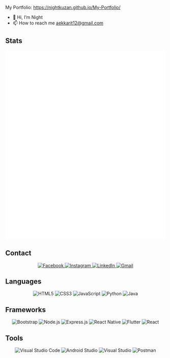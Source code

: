 My Portfolio: https://nightkuzan.github.io/My-Portfolio/
- 👋 Hi, I’m Night
- 📫 How to reach me aekkarit12@gmail.com

<!---
nightkuzan/nightkuzan is a ✨ special ✨ repository because its `README.md` (this file) appears on your GitHub profile.
You can click the Preview link to take a look at your changes.
--->
## Stats
<!-- ![](https://raw.githubusercontent.com/nightkuzan/github-stats/master/generated/overview.svg#gh-light-mode-only) -->
<!-- ![](https://raw.githubusercontent.com/nightkuzan/github-stats/master/generated/languages.svg#gh-light-mode-only) -->

<!-- add html -->
<div align="center">
  <img src="https://raw.githubusercontent.com/nightkuzan/github-stats/master/generated/overview.svg#gh-dark-mode-only" alt="nightkuzan's github stats" />
  <img src="https://raw.githubusercontent.com/nightkuzan/github-stats/master/generated/languages.svg#gh-dark-mode-only" alt="nightkuzan's github stats" />
</div>


## Contact
<div align="center">
  <a href="https://www.facebook.com/nixthmeow/">
    <img src="https://img.shields.io/badge/Facebook-1877F2?style=for-the-badge&logo=facebook&logoColor=white" alt="Facebook" />
  </a>
  <a href="https://www.instagram.com/nniixxhhtt/">
    <img src="https://img.shields.io/badge/Instagram-E4405F?style=for-the-badge&logo=instagram&logoColor=white" alt="Instagram" />
  </a>
  <a href="https://www.linkedin.com/in/%E0%B9%80%E0%B8%AD%E0%B8%81%E0%B8%A4%E0%B8%97%E0%B8%98%E0%B8%B4%E0%B9%8C-%E0%B8%AA%E0%B8%B8%E0%B8%A4%E0%B8%97%E0%B8%98%E0%B8%B4%E0%B9%8C-07103b257/">
    <img src="https://img.shields.io/badge/LinkedIn-0077B5?style=for-the-badge&logo=linkedin&logoColor=white" alt="LinkedIn" />
  </a>
    <a href="mailto:aekkarit12@gmail.com">
    <img src="https://img.shields.io/badge/Gmail-D14836?style=for-the-badge&logo=gmail&logoColor=white" alt="Gmail" />
    </a>
</div>

## Languages
<div align="center">
  <img src="https://img.shields.io/badge/HTML5-E34F26?style=for-the-badge&logo=html5&logoColor=white" alt="HTML5" />
  <img src="https://img.shields.io/badge/CSS3-1572B6?style=for-the-badge&logo=css3&logoColor=white" alt="CSS3" />
  <img src="https://img.shields.io/badge/JavaScript-F7DF1E?style=for-the-badge&logo=javascript&logoColor=black" alt="JavaScript" />
  <!-- <img src="https://img.shields.io/badge/TypeScript-3178C6?style=for-the-badge&logo=typescript&logoColor=white" alt="TypeScript" /> -->
  <img src="https://img.shields.io/badge/Python-3776AB?style=for-the-badge&logo=python&logoColor=white" alt="Python" />
  <img src="https://img.shields.io/badge/Java-007396?style=for-the-badge&logo=java&logoColor=white" alt="Java" />
    <!-- <img src="https://img.shields.io/badge/Dart-0175C2?style=for-the-badge&logo=dart&logoColor=white" alt="Dart" /> -->
    <!-- <img src="https://img.shields.io/badge/Flutter-02569B?style=for-the-badge&logo=flutter&logoColor=white" alt="Flutter" /> -->
  <!-- <img src="https://img.shields.io/badge/C-00599C?style=for-the-badge&logo=c&logoColor=white" alt="C" /> -->
  <!-- <img src="https://img.shields.io/badge/C++-00599C?style=for-the-badge&logo=c%2B%2B&logoColor=white" alt="C++" /> -->
  <!-- <img src="https://img.shields.io/badge/C%23-239120?style=for-the-badge&logo=c-sharp&logoColor=white" alt="C#" /> -->
  <!-- <img src="https://img.shields.io/badge/PHP-777BB4?style=for-the-badge&logo=php&logoColor=white" alt="PHP" /> -->
  <!-- <img src="https://img.shields.io/badge/Go-00ADD8?style=for-the-badge&logo=go&logoColor=white" alt="Go" /> -->
  <!-- <img src="https://img.shields.io/badge/Rust-000000?style=for-the-badge&logo=rust&logoColor=white" alt="Rust" -->
</div>

## Frameworks
<div align="center">
  <img src="https://img.shields.io/badge/Bootstrap-563D7C?style=for-the-badge&logo=bootstrap&logoColor=white" alt="Bootstrap" />
  <img src="https://img.shields.io/badge/Node.js-339933?style=for-the-badge&logo=node.js&logoColor=white" alt="Node.js" />
  <img src="https://img.shields.io/badge/Express.js-000000?style=for-the-badge&logo=express&logoColor=white" alt="Express.js" />
  <img src="https://img.shields.io/badge/React%20Native-61DAFB?style=for-the-badge&logo=react&logoColor=black" alt="React Native" />
  <img src="https://img.shields.io/badge/Flutter-02569B?style=for-the-badge&logo=flutter&logoColor=white" alt="Flutter" />
    <img src="https://img.shields.io/badge/React-61DAFB?style=for-the-badge&logo=react&logoColor=black" alt="React" />

  <!-- <img src="https://img.shields.io/badge/Next.js-000000?style=for-the-badge&logo=next.js&logoColor=white" alt="Next.js" /> -->
  <!-- <img src="https://img.shields.io/badge/Redux-764ABC?style=for-the-badge&logo=redux&logoColor=white" alt="Redux" /> -->
  <!-- <img src="https://img.shields.io/badge/Redux%20Saga-999999?style=for-the-badge&logo=redux-saga&logoColor=white" alt="Redux Saga" /> -->
  <!-- <img src="https://img.shields.io/badge/Redux%20Thunk-999999?style=for-the-badge&logo=redux&logoColor=white" alt="Redux Thunk" /> -->
  <!-- <img src="https://img.shields.io/badge/React%20Router-CA4245?style=for-the-badge&logo=react-router&logoColor=white" alt="React Router" /> -->
  <!-- <img src="https://img.shields.io/badge/React%20Query-5E5CE6?style=for-the-badge&logo=react-query&logoColor=white" alt="React Query" /> -->
</div>

## Tools
<div align="center">
  <img src="https://img.shields.io/badge/Visual%20Studio%20Code-007ACC?style=for-the-badge&logo=visual-studio-code&logoColor=white" alt="Visual Studio Code" />
  <img src="https://img.shields.io/badge/Android%20Studio-3DDC84?style=for-the-badge&logo=android-studio&logoColor=white" alt="Android Studio" />
  <img src="https://img.shields.io/badge/Visual%20Studio-5C2D91?style=for-the-badge&logo=visual-studio&logoColor=white" alt="Visual Studio" />
  <img src="https://img.shields.io/badge/Postman-FF6C37?style=for-the-badge&logo=postman&logoColor=white" alt="Postman" />
</div>
